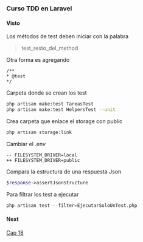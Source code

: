 ### Curso TDD en Laravel

#### Visto

Los métodos de test deben iniciar con la palabra 
> test_resto_del_method

Otra forma es agregando
```
/**
* @test
*/
```

Carpeta donde se crean los test
```bash
php artisan make:test TareasTest 
php artisan make:test HelpersTest --unit 
```

Crea carpeta que enlace el storage con public
```bash
php artisan storage:link 
```

Cambiar el .env
```env
-- FILESYSTEM_DRIVER=local
++ FILESYSTEM_DRIVER=public
```

Compara la estructura de una respuesta Json
```php
$response->assertJsonStructure
```

Para filtrar los test a ejecutar 
```php
php artisan test --filter=EjecutarSoloUnTest.php
```


#### Next
[Cap 18](https://codersfree.com/courses-status/introduccion-a-las-pruebas-automatizadas-con-laravel-tdd/instalar-jwt)


